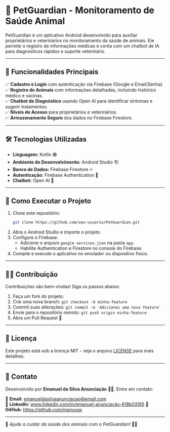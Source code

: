 # 🐾 PetGuardian - Monitoramento de Saúde Animal

PetGuardian é um aplicativo Android desenvolvido para auxiliar proprietários e veterinários no monitoramento da saúde de animais. Ele permite o registro de informações médicas e conta com um chatbot de IA para diagnósticos rápidos e suporte veterinário.

---

## 🚀 Funcionalidades Principais

✅ **Cadastro e Login** com autenticação via Firebase (Google e Email/Senha).  
✅ **Registro de Animais** com informações detalhadas, incluindo histórico médico e vacinas.  
✅ **Chatbot de Diagnóstico** usando Open AI para identificar sintomas e sugerir tratamentos.  
✅ **Níveis de Acesso** para proprietários e veterinários.  
✅ **Armazenamento Seguro** dos dados no Firebase Firestore.  

---

## 🛠️ Tecnologias Utilizadas

- **Linguagem:** Kotlin 🟣
- **Ambiente de Desenvolvimento:** Android Studio 🏗️
- **Banco de Dados:** Firebase Firestore 🔥
- **Autenticação:** Firebase Authentication 🔐
- **Chatbot:** Open AI 🤖

---

## 🚀 Como Executar o Projeto

1. Clone este repositório:
   ```sh
   git clone https://github.com/seu-usuario/PetGuardian.git
   ```
2. Abra o Android Studio e importe o projeto.
3. Configure o Firebase:
   - Adicione o arquivo `google-services.json` na pasta `app`.
   - Habilite Authentication e Firestore no console do Firebase.
4. Compile e execute o aplicativo no emulador ou dispositivo físico.

---

## 👨‍💻 Contribuição

Contribuições são bem-vindas! Siga os passos abaixo:

1. Faça um fork do projeto.
2. Crie uma nova branch: `git checkout -b minha-feature`
3. Commit suas alterações: `git commit -m 'Adicionei uma nova feature'`
4. Envie para o repositório remoto: `git push origin minha-feature`
5. Abra um Pull Request 🚀

---

## 📄 Licença

Este projeto está sob a licença MIT - veja o arquivo [LICENSE](LICENSE) para mais detalhes.

---

## 📧 Contato

Desenvolvido por **Emanuel da Silva Anunciação** 🧑‍💻. Entre em contato:

📩 **Email:** emanueldasilvaanunciacao@email.com  
🔗 **LinkedIn:** www.linkedin.com/in/emanuel-anunciação-618b03195
🐙 **GitHub:** https://github.com/manuvax

---

🦴 *Ajude a cuidar da saúde dos animais com o PetGuardian!* 🐶🐱
